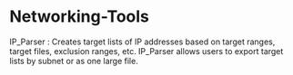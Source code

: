 # Networking-Tools

IP_Parser : Creates target lists of IP addresses based on target ranges, target files, exclusion ranges, etc. IP_Parser allows users to export target lists by subnet or as one large file.
